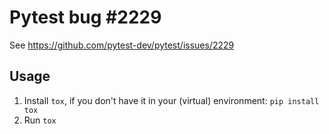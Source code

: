 # Pytest bug #2229

See https://github.com/pytest-dev/pytest/issues/2229

## Usage

1. Install `tox`, if you don't have it in your (virtual) environment: `pip install tox`
1. Run `tox`
